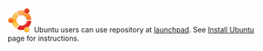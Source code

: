 ---
---

![](/imgs/distros/ubuntu.png)
Ubuntu users can use repository at [launchpad](https://launchpad.net/~razor-qt/+archive/ppa/).
See [Install Ubuntu](/install/ubuntu.html) page for instructions.
